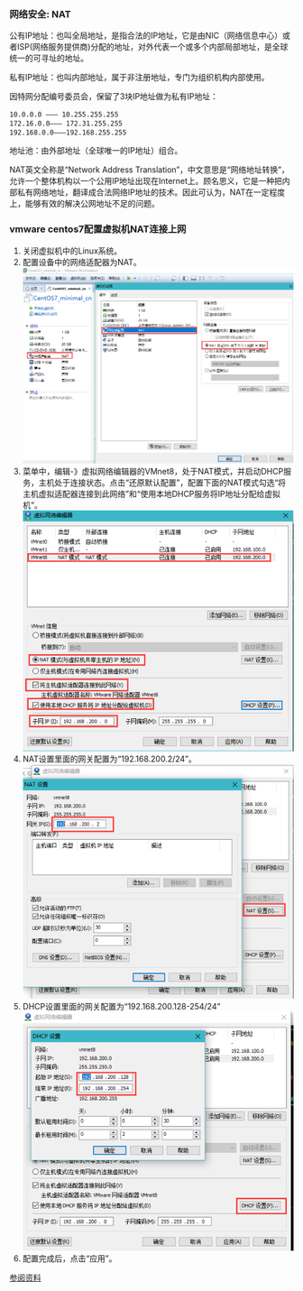 ### 网络安全: NAT ###

公有IP地址：也叫全局地址，是指合法的IP地址，它是由NIC（网络信息中心）或者ISP(网络服务提供商)分配的地址，对外代表一个或多个内部局部地址，是全球统一的可寻址的地址。

私有IP地址：也叫内部地址，属于非注册地址，专门为组织机构内部使用。

因特网分配编号委员会，保留了3块IP地址做为私有IP地址：

	10.0.0.0 ——— 10.255.255.255
	172.16.0.0——— 172.31.255.255
	192.168.0.0———192.168.255.255

地址池：由外部地址（全球唯一的IP地址）组合。

NAT英文全称是“Network Address Translation”，中文意思是“网络地址转换”，允许一个整体机构以一个公用IP地址出现在Internet上。顾名思义，它是一种把内部私有网络地址，翻译成合法网络IP地址的技术。因此可认为，NAT在一定程度上，能够有效的解决公网地址不足的问题。

### vmware centos7配置虚拟机NAT连接上网 ###
1. 关闭虚拟机中的Linux系统。
2. 配置设备中的网络适配器为NAT。
![](assets/day05-0.png)
3. 菜单中，编辑-》虚拟网络编辑器的VMnet8，处于NAT模式，并启动DHCP服务，主机处于连接状态。点击“还原默认配置”，配置下面的NAT模式勾选“将主机虚拟适配器连接到此网络”和“使用本地DHCP服务将IP地址分配给虚拟机”。
![](assets/day05-1.png)
4. NAT设置里面的网关配置为“192.168.200.2/24”。
![](assets/day05-2.png)
5. DHCP设置里面的网关配置为“192.168.200.128-254/24”
![](assets/day05-3.png)
6. 配置完成后，点击“应用”。

[参阅资料](https://blog.csdn.net/qq_17011423/article/details/82947417)
